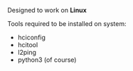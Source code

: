 Designed to work on <b>Linux</b>

Tools required to be installed on system:
  - hciconfig
  - hcitool
  - l2ping
  - python3 (of course)

